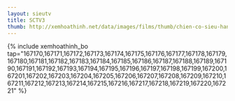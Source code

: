 ```yaml
---
layout: sieutv
title: SCTV3
thumb: http://xemhoathinh.net/data/images/films/thumb/chien-co-sieu-hang-sctv3-2012.jpg
---
```

{% include xemhoathinh_bo tap="167170,167171,167172,167173,167174,167175,167176,167177,167178,167179,167180,167181,167182,167183,167184,167185,167186,167187,167188,167189,167190,167191,167192,167193,167194,167195,167196,167197,167198,167199,167200,167201,167202,167203,167204,167205,167206,167207,167208,167209,167210,167211,167212,167213,167214,167215,167216,167217,167218,167219,167220,167221" %} 
